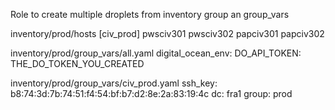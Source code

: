 Role to create multiple droplets from inventory group an group_vars

inventory/prod/hosts 
[civ_prod]
pwsciv301
pwsciv302
papciv301
papciv302

inventory/prod/group_vars/all.yaml
digital_ocean_env:
  DO_API_TOKEN: THE_DO_TOKEN_YOU_CREATED

inventory/prod/group_vars/civ_prod.yaml
ssh_key: b8:74:3d:7b:74:51:f4:54:bf:b7:d2:8e:2a:83:19:4c
dc: fra1
group: prod
